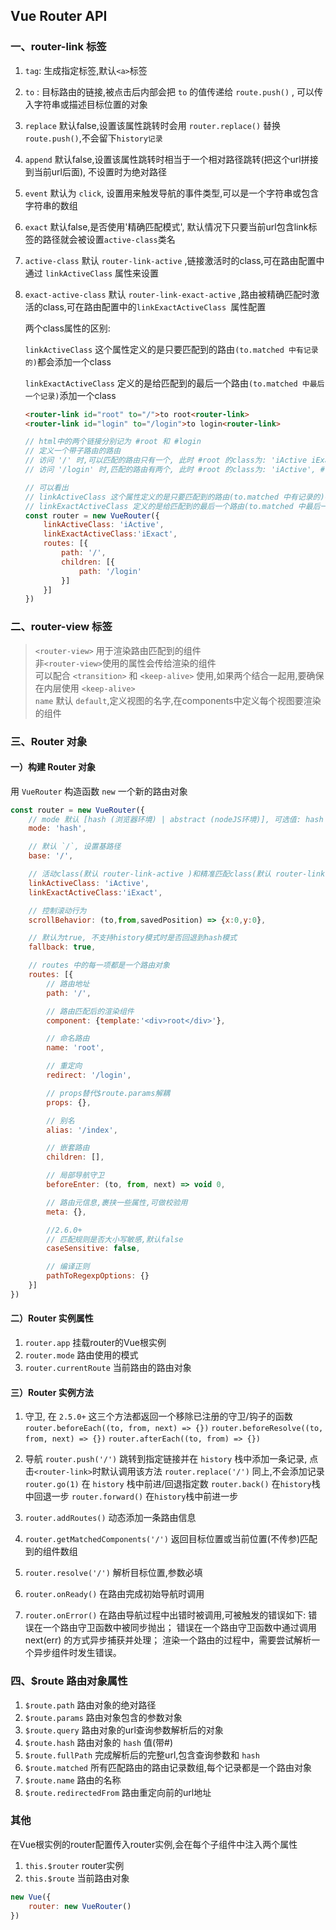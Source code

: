 ## Vue Router API
### 一、router-link 标签
1. `tag`: 生成指定标签,默认`<a>`标签
2. `to` : 目标路由的链接,被点击后内部会把 `to` 的值传递给 `route.push()` , 可以传入字符串或描述目标位置的对象
3. `replace` 默认false,设置该属性跳转时会用 `router.replace()` 替换 `route.push()`,不会留下`history记录` 
4. `append` 默认false,设置该属性跳转时相当于一个相对路径跳转(把这个url拼接到当前url后面), 不设置时为绝对路径
5. `event` 默认为 `click`, 设置用来触发导航的事件类型,可以是一个字符串或包含字符串的数组
5. `exact` 默认false,是否使用'精确匹配模式', 默认情况下只要当前url包含link标签的路径就会被设置`active-class`类名
6. `active-class` 默认 `router-link-active` ,链接激活时的class,可在路由配置中通过 `linkActiveClass` 属性来设置
7. `exact-active-class` 默认 `router-link-exact-active` ,路由被精确匹配时激活的class,可在路由配置中的`linkExactActiveClass `属性配置

    两个class属性的区别:

    `linkActiveClass` 这个属性定义的是只要匹配到的路由`(to.matched 中有记录的)`都会添加一个class

    `linkExactActiveClass` 定义的是给匹配到的最后一个路由`(to.matched 中最后一个记录)`添加一个class
    ```html
    <router-link id="root" to="/">to root<router-link>
    <router-link id="login" to="/login">to login<router-link>
    ```
    ```js
    // html中的两个链接分别记为 #root 和 #login
    // 定义一个带子路由的路由
    // 访问 '/' 时,可以匹配的路由只有一个, 此时 #root 的class为: 'iActive iExact'
    // 访问 '/login' 时,匹配的路由有两个, 此时 #root 的class为: 'iActive', #login 的class 为'iActive iExact'

    // 可以看出 
    // linkActiveClass 这个属性定义的是只要匹配到的路由(to.matched 中有记录的)都会添加一个class, 如果给<router-link>标签设置exact属性会开启精确匹配模式
    // linkExactActiveClass 定义的是给匹配到的最后一个路由(to.matched 中最后一个记录)添加一个class
    const router = new VueRouter({
        linkActiveClass: 'iActive',
        linkExactActiveClass:'iExact',
        routes: [{
            path: '/',
            children: [{
                path: '/login'
            }]
        }]
    })
    ```
### 二、router-view 标签
> `<router-view>` 用于渲染路由匹配到的组件  
> 非`<router-view>`使用的属性会传给渲染的组件   
> 可以配合 `<transition>` 和 `<keep-alive>` 使用,如果两个结合一起用,要确保在内层使用 `<keep-alive>`     
>  `name` 默认 `default`,定义视图的名字,在components中定义每个视图要渲染的组件

### 三、Router 对象
#### 一）构建 Router 对象
用 `VueRouter` 构造函数 `new` 一个新的路由对象
```js
const router = new VueRouter({
    // mode 默认 [hash (浏览器环境) | abstract (nodeJS环境)], 可选值: hash |  abstract | history(利用history.pushState)
    mode: 'hash',

    // 默认 `/`, 设置基路径
    base: '/',

    // 活动class(默认 router-link-active )和精准匹配class(默认 router-link-exact-active )
    linkActiveClass: 'iActive',
    linkExactActiveClass:'iExact',

    // 控制滚动行为
    scrollBehavior: (to,from,savedPosition) => {x:0,y:0},

    // 默认为true, 不支持history模式时是否回退到hash模式
    fallback: true,

    // routes 中的每一项都是一个路由对象
    routes: [{
        // 路由地址
        path: '/',

        // 路由匹配后的渲染组件
        component: {template:'<div>root</div>'},

        // 命名路由
        name: 'root',

        // 重定向
        redirect: '/login',

        // props替代$route.params解耦
        props: {},

        // 别名
        alias: '/index',

        // 嵌套路由
        children: [],

        // 局部导航守卫
        beforeEnter: (to, from, next) => void 0,

        // 路由元信息,裹挟一些属性,可做校验用
        meta: {},

        //2.6.0+
        // 匹配规则是否大小写敏感,默认false
        caseSensitive: false,

        // 编译正则
        pathToRegexpOptions: {}
    }]
})
```

#### 二）Router 实例属性
1. `router.app` 挂载router的Vue根实例
2. `router.mode` 路由使用的模式
3. `router.currentRoute` 当前路由的路由对象

#### 三）Router 实例方法

1. 守卫, 在 `2.5.0+` 这三个方法都返回一个移除已注册的守卫/钩子的函数
    `router.beforeEach((to, from, next) => {})`
    `router.beforeResolve((to, from, next) => {})`
    `router.afterEach((to, from) => {})`

2. 导航
    `router.push('/')` 跳转到指定链接并在 `history` 栈中添加一条记录, 点击`<router-link>`时默认调用该方法
    `router.replace('/')` 同上,不会添加记录
    `router.go(1)` 在 `history` 栈中前进/回退指定数
    `router.back()` 在`history`栈中回退一步
    `router.forward()` 在`history`栈中前进一步
3. `router.addRoutes()` 动态添加一条路由信息
4. `router.getMatchedComponents('/')` 返回目标位置或当前位置(不传参)匹配到的组件数组
5. `router.resolve('/')` 解析目标位置,参数必填
6. `router.onReady()` 在路由完成初始导航时调用
7. `router.onError()` 在路由导航过程中出错时被调用,可被触发的错误如下:
    错误在一个路由守卫函数中被同步抛出；
    错误在一个路由守卫函数中通过调用 next(err) 的方式异步捕获并处理；
    渲染一个路由的过程中，需要尝试解析一个异步组件时发生错误。

### 四、$route 路由对象属性
1. `$route.path` 路由对象的绝对路径
2. `$route.params` 路由对象包含的参数对象
3. `$route.query` 路由对象的url查询参数解析后的对象
4. `$route.hash` 路由对象的 `hash` 值(带#)
5. `$route.fullPath` 完成解析后的完整url,包含查询参数和 `hash` 
6. `$route.matched` 所有匹配路由的路由记录数组,每个记录都是一个路由对象
7. `$route.name` 路由的名称
8. `$route.redirectedFrom` 路由重定向前的url地址

### 其他
在Vue根实例的router配置传入router实例,会在每个子组件中注入两个属性
1. `this.$router` router实例
2. `this.$route` 当前路由对象
```js
new Vue({
    router: new VueRouter()
})
```